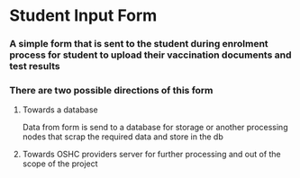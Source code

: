 # Student Input Form

### A simple form that is sent to the student during enrolment process for student to upload their vaccination documents and test results

### There are two possible directions of this form

1. Towards a database

   Data from form is send to a database for storage or another processing nodes that scrap the required data and store in the db

2. Towards OSHC providers server for further processing and out of the scope of the project
